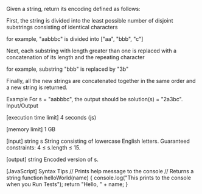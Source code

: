 Given a string, return its encoding defined as follows:

First, the string is divided into the least possible number of disjoint substrings consisting of identical characters

for example, "aabbbc" is divided into ["aa", "bbb", "c"]


Next, each substring with length greater than one is replaced with a concatenation of its length and the repeating character

for example, substring "bbb" is replaced by "3b"


Finally, all the new strings are concatenated together in the same order and a new string is returned.

Example
For s = "aabbbc", the output should be
solution(s) = "2a3bc".
Input/Output


[execution time limit] 4 seconds (js)


[memory limit] 1 GB


[input] string s
String consisting of lowercase English letters.
Guaranteed constraints:
4 ≤ s.length ≤ 15.


[output] string
Encoded version of s.


[JavaScript] Syntax Tips
// Prints help message to the console
// Returns a string
function helloWorld(name) {
    console.log("This prints to the console when you Run Tests");
    return "Hello, " + name;
}


